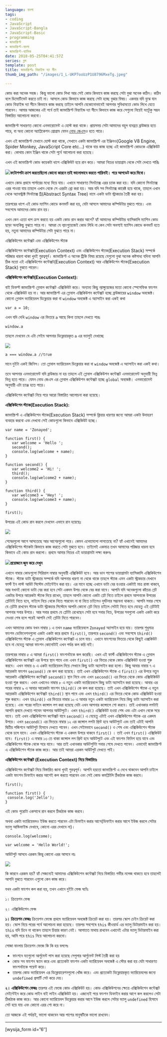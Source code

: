 ```yaml
---
language: বাংলা
tags:
- coding
- JavaScript
- JavaScript-Bangla
- JavaScript-Basic
- programming
- জাভাস্ক্রিপ্ট
- জাভাস্ক্রিপ্ট-বাংলা
- জাভাস্ক্রিপ্ট-ব্যাসিক
date: 2018-05-25T04:41:57Z
series: ব্লগ
template: post
title: জাভাস্ক্রিপ্টঃ বিহ্যাইন্ড দ্যা সীন
thumb_img_path: "/images/1_L-UKP7ooUzP1U8796MxeTg.jpeg"

---
```

কোড করা অনেক সহজ। কিন্তু ভালো কোড লিখা আর সেই কোড কিভাবে কাজ করছে সেটা বুঝা অনেক কঠিন। কঠিন বলে ডিমোটিভেট করতে চাই না। আসলে কোড কিভাবে কাজ করছে সেটা হচ্ছে বুঝার বিষয়। একবার যদি বুঝে যান কোড বিহ্যাইন্ড দ্যা সীনে কিভাবে কাজ করছে তাইলে আপনি যেকোনোভাবেই আপনার সুবিধামতো কোড লিখে যেতে পারবেন। আমার আজকের এই পর্বে তাই জাভাস্ক্রিপ্ট বিহ্যাইন্ড দ্যা সীনে কিভাবে কাজ করে সেগুলো নিয়েই যতটুকু সম্ভব বিস্তারিত আলোচনা করবো।

জাভাস্ক্রিপ্ট সাধারণত কোনো এনভারোমেন্ট এ হোস্ট করা থাকে। প্রায়সময় সেটা আমাদের বহুল ব্যবহ্রত ব্রাউজার হতে পারে, বা অন্য কোনো অ্যাপ্লিকেশন প্রোগ্রাম যেমন [নোড জেএস](https://with.zonayed.me/%e0%a6%aa%e0%a7%8d%e0%a6%b0%e0%a7%8b%e0%a6%97%e0%a7%8d%e0%a6%b0%e0%a6%be%e0%a6%ae%e0%a6%bf%e0%a6%82/%e0%a6%9c%e0%a7%87%e0%a6%8f%e0%a6%b8-%e0%a6%aa%e0%a7%8d%e0%a6%b0%e0%a7%8b%e0%a6%97%e0%a7%8d%e0%a6%b0%e0%a6%be%e0%a6%ae%e0%a6%bf%e0%a6%82/%e0%a6%a8%e0%a7%8b%e0%a6%a1-%e0%a6%9c%e0%a7%87%e0%a6%8f%e0%a6%b8-%e0%a6%a8%e0%a6%bf%e0%a7%9f%e0%a7%87-%e0%a6%b8%e0%a6%ac-%e0%a6%95%e0%a6%bf%e0%a6%9b%e0%a7%81/)ও হতে পারে।

এখন এই জাভাস্ক্রিপ্ট যেখানে হোস্ট করা থাকে, সেখানে একটা জাভাস্ক্রিপ্ট এর ইঞ্জিনও(Google V8 Engine, Spider Monkey, JavaScript Core etc…) থাকে যার কাজ হচ্ছে এই জাভাস্ক্রিপ্ট কোডকে এক্সিকিউট করা। কোথায় কোন ইঞ্জিন থাকে সেটা পূর্বে আলোচনা করা হয়েছে।

এখন এই জাভাস্ক্রিপ্ট কোড কয়েকটা ধাপে এক্সিকিউট হয়ে রান করে। আমরা নিচের ডায়াগ্রাম থেকে সেটা দেখতে পারিঃ

![](https://cdn-images-1.medium.com/max/800/1*6hxSzZC9K0wZUXygi03CJg.png)**ফটোশপটা ক্রাশ করতেছিলো কোনো কারনে তাই ভালোভাবে করতে পারিনাই। পরে আপডেট করে দিবো।**

এখানে কোড প্রথমে পার্সারের মধ্যে দিয়ে যায়। এখানে সাধারণত সিনট্যাক্স এরর চ্যাক করা হয়। যদি কোনো সিনট্যাক্স এরর পাওয়া যায় তাহলে এখান থেকে সে এররটা থ্রো করা হয়। আর যদি সব সিনট্যাক্স কারেক্ট হয়ে থাকে, তাহলে এখান থেকে অ্যাবস্ট্রাক্ট সিনট্যাক্স ট্রি(Abstract Syntax Tree) নামে একটা ডাটা স্ট্রাকচার তৈরী করা হয়।

তারপরের ধাপে এই কোড ম্যাশিন কোডে কনভার্ট করা হয়, যেটা আসলে আমাদের কম্পিউটার বুঝতে পারে। এবং সবশেষে আমাদের কোড রান হয়।

এখন কেন এতো ধাপ ক্রস করতে হয় একটা কোড রান করার আগে? হ্যাঁ আমাদের কম্পিউটার ব্যাসিকালি ম্যাশিন কোড ছাড়া অন্যকিছু বুঝতে পারে না। আমরা যে ল্যাংগুয়েজেই কোড লিখি না কেন সেটা অবশ্যই ম্যাশিন কোডে কনভার্ট হতে হয়, নতুবা আমাদের কম্পিউটার সেটা বুঝতে পারে না।

এক্সিকিউশেন কন্টেক্সট এবং এক্সিকিউশেন স্ট্যাক

এক্সিকিউশেন কন্টেক্সট(Execution Context) এবং এক্সিকিউশেন স্ট্যাক(Execution Stack) সম্পর্কে পরিষ্কার ধারনা থাকা খুবই গুরত্বপূর্ন। জাভাস্ক্রিপ্ট এ অনেক ট্রিকি বিষয় রয়েছে যেগুলো বুঝা অনেক কষ্টসাধ্য যদিনা আপনি ঠিক মতো এই এক্সিকিউশেন কন্টেক্সট(Execution Context) আর এক্সিকিউশেন স্ট্যাক(Execution Stack) বুঝতে পারেন।

**এক্সিকিউশেন কন্টেক্সট(Execution Context):**

বাই ডিফল্ট জাভাস্ক্রিপ্ট গ্লোবাল কন্টেক্সট এক্সিকিউট করে। অন্যান্য কিছু ল্যাঙ্গুয়েজের মতো কোনো স্পেসেফিক ফাংশন থেকে এক্সিকিউট হয় না। আর জাভাস্ক্রিপ্ট এর গ্লোবাল এক্সিকিউশন কন্টেক্সট হচ্ছে ব্রাউজারের `window` অবজেক্ট। কোনো গ্লোবাল ভ্যারিয়েবল ডিক্লেয়ার করা বা `window` অবজেক্ট এ অ্যাসাইন করা একই কথা

    var a = 10;

এখন যদি দেখি `window` এর ভিতরে `a` আছে কিনা তাহলে দেখতে পারঃ

    window.a

তাহলে দেখবেন যে এটা সেইম আপনার ডিক্লেয়ারকৃত `a` এর ভ্যালুই দেখাচ্ছে

![](https://cdn-images-1.medium.com/max/800/1*YVLr_m0HE6gYv0aJnwhkNg.png)

    a === window.a //true

মানে দুইটা একই জিনিস। তো গ্লোবাল ভ্যারিয়েবল ডিক্লেয়ার করা বা `window` অবজেক্ট এ অ্যাসাইন করা একই কথা।

তবে আপনার এনভারোমেন্ট যদি ব্রাউজার না হয় তাহলে এই গ্লোবাল এক্সিকিউশন কন্টেক্সট এনভারোমেন্ট অনুযায়ী ভিন্ন ভিন্ন হতে পারে। যেমন নোড জেএস এর গ্লোবাল এক্সিকিউশন কন্টেক্সট হচ্ছে `global` অবজেক্ট। এনভারোমেন্ট অনুযায়ী এটা চ্যাঞ্জ হতে পারে।

এক্সিকিউশেন কন্টেক্সট নিয়ে পরে আরো বিস্তারিত আলোচনা করা হয়েছে।

**এক্সিকিউশেন স্ট্যাক(Execution Stack):**

জাভাস্ক্রিপ্ট এ এক্সিকিউশেন স্ট্যাক(Execution Stack) সম্পর্কে ক্লিয়ার ধারণার জন্যে আমরা একটা উদাহরণ ব্যবহার করবো এবং দেখবো সেই কোডগুলো কিভাবে এক্সিকিউট হচ্ছে।

    var name = 'Zonayed';

    function first() {
       var welcome = 'Hello ';
       second();
       console.log(welcome + name);
    }

    function second() {
       var welcome2 = 'Hi! ';
       third();
       console.log(welcome2 + name);
    }

    function third() {
       var welcome3 = 'Hey! ';
       console.log(welcome3 + name);
    }

    first();

উপরের এই কোড রান করলে দেখবেন এভাবে রান হয়েছেঃ

![](https://cdn-images-1.medium.com/max/800/1*L7GmbhbipE25Dbu6i4r7RA.png)

শেষেরগুলো আগে আসতেছে আর আগেরগুলো পরে। কেমন এলোমেলো লাগতেছে না? হ্যাঁ এখানেই আমাদের এক্সিকিউশেন স্ট্যাকটা কিভাবে কাজ করতে সেটা বুঝতে হবে। তাইলেই একমাত্র তখন আমাদের পরিষ্কার ধারনা হবে কিভাবে এই কোড রান করলো। প্রথমে আমার নিচের এই ডায়াগ্রামটা লক্ষ্য করুনঃ

![](https://cdn-images-1.medium.com/max/800/1*kSGrVKeWSeyut11ErT2_nA.png)**প্রয়োজনে জুম করে দেখুন**

এখানে নাম্বার কোডগুলো সিরিয়াল নাম্বার অনুযায়ী এক্সিকিউট হবে। আর ডান পাশের ডায়াগ্রামটা ব্যাসিকালি এক্সিকিউশেন স্ট্যাক। স্ট্যাক ডাটা স্ট্রাকচার সম্পর্কে যদি আপনার ধারণা না থেকে থাকে তাহলে স্ট্যাক এমন একটা স্ট্রাকচার যেখানে ফার্স্ট ইন লাস্ট আউট সিস্টেম মেইন্টেইন করা হয়। এর মানে হচ্ছে এখানে ডাটা বের হওয়ার একটাই মাত্র রাস্তা থাকবে, আর যখনই কোনো ডাটা বের করা হবে সেটা একদম উপর থেকে বের করা যাবে। আপনি যদি অনেকগুলো কাঁচের প্লেট একটার উপরে আরেকটা স্ট্যাক দিয়ে রাখেন, তাহলে আপনি কোনো একটা প্লেট নিতে চাইলে প্রথমে আপনাকে উপরের প্লেটটাই নিতে হবে, নাইলে নিচে থেকে নিতে পারবেন না বা নিতে চাইলেও দুর্ঘটনার সম্ভাবনা থাকবে। আপনি সবার শেষে যে প্লেটটা রাখবেন স্ট্যাক ডাটা স্ট্রাকচার সিস্টেমে আপনি কোনো প্লেট নিতে চাইলে সেটাই নিতে হবে যেহেতু এই প্লেটটাই আপনার সবার উপরে। আর সবার প্রথমে যে প্লেটটা রেখেছেন সেটা হবে সবার নিচে, উপরের সবগুলো একটা একটা করে নেওয়া শেষ হলে পরেই আপনি সেই প্লেটটা নিতে পারবেন।

এখন আমাদের কোড যখন নাম্বার ১ এ তখন `name` ভ্যারিয়েবলে `Zonayed` অ্যাসাইন হয়ে যায়। তারপর শুধুমাত্র ফাংশন ডেফিনেশনগুলো একটা একটা করে প্রথমে `first()`, তারপরে `second()` এবং সবশেষে `third()` এক্সিকিউশেন স্ট্যাক এ গ্লোবাল এক্সিকিউশেন কন্টেক্সট এ চলে যায়। এখানে ফাংশনের ভিতরে থেকে কিছুই এক্সকিউট হবে না যেহেতু আমরা ফাংশন কোনোটাই এখন পর্যন্ত কল করি নাই।

তারপরের নাম্বার ৫ এ আমরা `first()` ফাংশনটাকে কল করেছি। এখন এই ফার্স্ট এক্সিকিউশেন স্ট্যাক এ গ্লোবাল এক্সিকিউশেন কন্টেক্সট এর উপরে স্থান পাবে এবং এখন `first()` এর ভিতর থেকে কোড এক্সিকিউট হওয়া শুরু করবে। এখন নাম্বার ৬ এ একটা ভ্যারিয়েবল নিয়ে সেখানে কিছু ডাটা অ্যাসাইন করা হলো। কিন্তু আবার নাম্বার ৭ এ আরেকটা ফাংশন `second()` কে কল করা হয়েছে। তাই এখন এক্সিকিউশেন স্ট্যাক এ `first()` এর উপরে নতুন আরেকটা এক্সিকিউশেন কন্টেক্সট `second()` স্থান নিবে এবং এখন `second()` এর ভিতর থেকে কোড এক্সিউকিউট হওয়া শুরু করবে। এখন এখানেও নাম্বার ৮ এ নতুন একটা ভ্যারিয়েবলে কিছু ডাটা অ্যাসাইন করা হয়েছে। আবার এর পরের নাম্বার ৯ এ আবার আরেকটা ফাংশন `third()` কে কল করা হয়েছে। তাই এখন এক্সিকিউশেন স্ট্যাক এ নতুন আরেকটা এক্সিকিউশেন কন্টেক্সট `third()` স্থান পাবে এবং এখন `third()` এর ভিতর থেকে কোড এক্সিকিউট হওয়া শুরু করবে। এখন `third()` এর ভিতরে নাম্বার ১০ এ আবার নতুন একটা ভ্যারিয়েবল নিয়ে কিছু ডাটা অ্যাসাইন করা হয়েছে। এবং পরের লাইনে কন্সোল লগ করা হয়েছে যেটা এখন আপনার কন্সোলে শো করবে। তাই এখানকার লগটাই আপনি প্রথমে দেখতে পাবেন আপনার আউটপুটে। এখন `third()` এক্সিকিউট হওয়া শেষ এবং এটা এখান থেকে সরে যাবে। তাই এখন এক্সিকিউশেন কন্টেক্সট যাবে `second()` এ যেহেতু এটাই এখন এক্সিকিউশেন স্ট্যাক এর একদম উপরে। এখন `second()` এর ভিতরে নাম্বার ১২ এর কন্সোল লগটা প্রিন্ট হবে আউটপুটে এবং তাই এটাই আপনি দ্বিতীয় পজিশনে আউটপুট হিসাবে দেখতে পাবেন। এখন সেইমভাবে `second()` ও শেষ এবং এক্সিকিউশেন স্ট্যাক থেকে চলে যাবে। এখন এক্সিকিউশেন স্ট্যাক এ একদম উপরে থাকবে `first()` । তাই এখন `first()` এক্সিকিউট হবে। `first()` এ নাম্বার ১৩ তে থাকা কন্সোল লগ প্রিন্ট হবে আউটপুটে এবং এই ফাংশন ফিনিশ হয়ে যাবে এবং এক্সিকিউশেন স্ট্যাক থেকে সরে যাবে। আর তাই এখানকার আউটপুটটা সবার শেষে দেখতে পাবেন। এভাবেই জাভাস্ক্রিপ্ট এ এক্সিকিউশেন স্ট্যাক কাজ করে। আর তাই আমরা এরকম আউটপুট দেখতে পাই।

**এক্সিকিউশেন কন্টেক্সট (Execution Context) নিয়ে বিস্তারিতঃ**

এক্সিকিউশেন কন্টেক্সট নিয়ে বিস্তারিত জানা খুবই গুরত্বপূর্ন। আপনি হয়তো জাভাস্ক্রিপ্ট এ দেখে থাকবেন আপনি চাইলে একটা ফাংশন ডিফাইন করার আগেই কল করতে পারবেন এবং সেই কোড কমপ্লিটলি ঠিকঠাক কাজ করবে।

    first();

    function first() {
     console.log('Jello');
    }

এই কোড পুরোটা একসাথে রান করলে ঠিকঠাক কাজ করবে।

অথবা একটা ভ্যারিয়েবলও ইউজ করতে পারবেন এটা ডিফাইন করার আগে(ডিফাইন করার আগে ইউজ করলে সেটার ভ্যালু আন্ডিফাইন্ড দেখাবে, কোনো এরর দেখাবে না)।

    console.log(welcome);

    var welcome = 'Hello World!';

আউটপুট আসবে এরকম কিন্তু কোনো এরর আসবে নাঃ

![](https://cdn-images-1.medium.com/max/800/1*RMEC3dJ4qD9bU3SQM_jOyw.png)

কি কারনে এরকম হয়? হ্যাঁ সেজন্যেই আমাদের এক্সিকিউশেন কন্টেক্সট নিয়ে বিস্তারিত গভীর নলেজ থাকতে হবে তাহলেই আপনি বুঝতে পারবেন এগুলো কেন কাজ করে।

যখন একটা ফাংশন কল করা হয়, তখন এখানে দুইটা ফেজ ঘটেঃ

১। ক্রিয়েশন ফেজ

২। এক্সিকিউশেন ফেজ

**১। ক্রিয়েশন ফেজঃ** ক্রিয়েশন ফেজে প্রথমে ভ্যারিয়েবল অবজেক্ট ক্রিয়েট করা হয়। তারপর স্কোপ চেইন ক্রিয়েট করা হয়। স্কোপ নিয়ে পরের পর্বে আলোচনা করা হয়েছে। তারপর সবশেষে `this` কীওয়ার্ড এর ভ্যালু ডিটারমাইন করা হয়। `this` যদি চিনে না থাকেন তাহলে চিন্তার কারণ নেই। আপাতত মাথায় রাখবেন এখানেই এটার ভ্যালু ডিটারমাইন করা হয়, আমি পরে `this` নিয়ে আলোচনা করবো।

সোজা বাংলায় ক্রিয়েশন ফেজে কি কি হয় বললেঃ

* ফাংশনে যতগুলো আর্গুমেন্ট পাস করা হয়েছে সেগুলার আর্গুমেন্ট লিস্ট তৈরী করা হয়
* কোড সব ফাংশন স্ক্যান করে এবং প্রত্যেকটা ফাংশন একটা ভ্যারিয়েবল অবজেক্ট এ স্টোর করা হয় যেটা সাধারণত ফাংশনটাকে পয়েন্ট করে।
* তারপর কোড ভ্যারিয়েবল এর ডিক্লেয়ারেশনগুলো খোঁজ করে। এবং প্রত্যেকটা ডিক্লেয়ারকৃত ভ্যারিয়েবলের জন্যে `undefined` প্রপার্টি সেট করে দেয়।

**২। এক্সিকিউশেন ফেজঃ** তারপর এই ফেজে কোড এক্সিকিউট হয়। কোড এক্সিকিউশনের ক্ষেত্রে এক্সিকিউশেন কন্টেক্সট মেইন্টেইন করে কোড লাইন বাই লাইন এক্সিকিউট হয়। এজন্যেই পরে ফাংশন ডিফাইন করার আগে কল করলেও সেটা ঠিকঠাক কাজ করে। আর কোনো ভ্যারিয়েবল ডিক্লেয়ার করার আগে ইউজ করলে সেটার ভ্যালু `undefined` হিসাবে সেট হয়ে যায় এবং কোনো এরর শো করে না।

তো আজকে এই পর্যন্তই, ভালো থাকবেন আর পাশের মানুষটিকে ভালো রাখবেন।

***

\[wysija_form id=”6″\]
